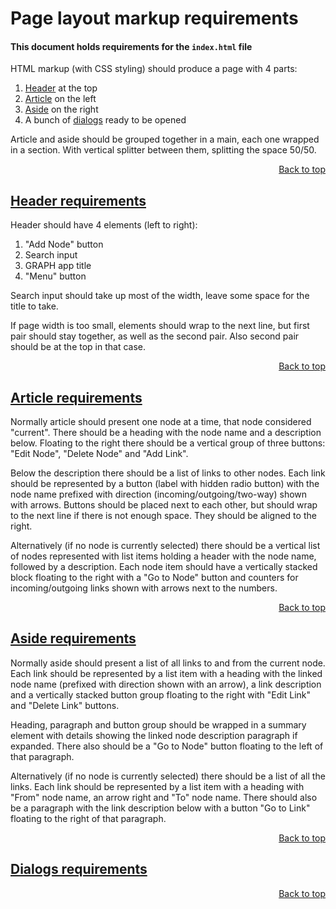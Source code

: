 # Page layout markup requirements

#### This document holds requirements for the `index.html` file

HTML markup (with CSS styling) should produce a page with 4 parts:
1. [Header](#header-requirements) at the top
2. [Article](#article-requirements) on the left
3. [Aside](#aside-requirements) on the right
4. A bunch of [dialogs](#dialogs-requirements) ready to be opened

Article and aside should be grouped together in a main, each one wrapped in a section. With vertical splitter between them, splitting the space 50/50.

<a href="#page-layout-markup-requirements" style="display: block; text-align: right">Back to top</a>


## [Header requirements](#header-requirements)

Header should have 4 elements (left to right):

1. "Add Node" button
2. Search input
3. GRAPH app title
4. "Menu" button

Search input should take up most of the width, leave some space for the title to take.

If page width is too small, elements should wrap to the next line, but first pair should stay together, as well as the second pair. Also second pair should be at the top in that case.

<a href="#page-layout-markup-requirements" style="display: block; text-align: right">Back to top</a>


## [Article requirements](#article-requirements)

Normally article should present one node at a time, that node considered "current". There should be a heading with the node name and a description below. Floating to the right there should be a vertical group of three buttons: "Edit Node", "Delete Node" and "Add Link".

Below the description there should be a list of links to other nodes. Each link should be represented by a button (label with hidden radio button) with the node name prefixed with direction (incoming/outgoing/two-way) shown with arrows. Buttons should be placed next to each other, but should wrap to the next line if there is not enough space. They should be aligned to the right.

Alternatively (if no node is currently selected) there should be a vertical list of nodes represented with list items holding a header with the node name, followed by a description. Each node item should have a vertically stacked block floating to the right with a "Go to Node" button and counters for incoming/outgoing links shown with arrows next to the numbers.

<a href="#page-layout-markup-requirements" style="display: block; text-align: right">Back to top</a>

## [Aside requirements](#aside-requirements)

Normally aside should present a list of all links to and from the current node. Each link should be represented by a list item with a heading with the linked node name (prefixed with direction shown with an arrow), a link description and a vertically stacked button group floating to the right with "Edit Link" and "Delete Link" buttons.

Heading, paragraph and button group should be wrapped in a summary element with details showing the linked node description paragraph if expanded. There also should be a "Go to Node" button floating to the left of that paragraph.

Alternatively (if no node is currently selected) there should be a list of all the links. Each link should be represented by a list item with a heading with "From" node name, an arrow right and "To" node name. There should also be a paragraph with the link description below with a button "Go to Link" floating to the right of that paragraph.

<a href="#page-layout-markup-requirements" style="display: block; text-align: right">Back to top</a>


## [Dialogs requirements](#dialogs-requirements)

<a href="#page-layout-markup-requirements" style="display: block; text-align: right">Back to top</a>
